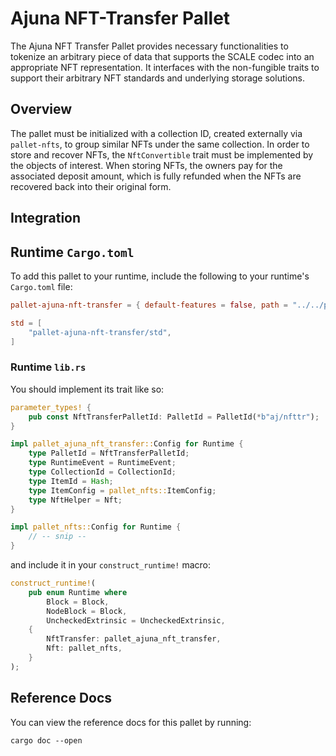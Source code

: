 # Ajuna NFT-Transfer Pallet

The Ajuna NFT Transfer Pallet provides necessary functionalities to tokenize an arbitrary piece of
data that supports the SCALE codec into an appropriate NFT representation. It interfaces with the
non-fungible traits to support their arbitrary NFT standards and underlying storage solutions.

## Overview

The pallet must be initialized with a collection ID, created externally via `pallet-nfts`, to group
similar NFTs under the same collection. In order to store and recover NFTs, the `NftConvertible`
trait must be implemented by the objects of interest. When storing NFTs, the owners pay for the
associated deposit amount, which is fully refunded when the NFTs are recovered back into their
original form.

## Integration

## Runtime `Cargo.toml`

To add this pallet to your runtime, include the following to your runtime's `Cargo.toml` file:

```toml
pallet-ajuna-nft-transfer = { default-features = false, path = "../../pallets/ajuna-nft-transfer" }

std = [
    "pallet-ajuna-nft-transfer/std",
]
```

### Runtime `lib.rs`

You should implement its trait like so:

```rust
parameter_types! {
    pub const NftTransferPalletId: PalletId = PalletId(*b"aj/nfttr");
}

impl pallet_ajuna_nft_transfer::Config for Runtime {
    type PalletId = NftTransferPalletId;
	type RuntimeEvent = RuntimeEvent;
	type CollectionId = CollectionId;
	type ItemId = Hash;
	type ItemConfig = pallet_nfts::ItemConfig;
	type NftHelper = Nft;
}

impl pallet_nfts::Config for Runtime {
    // -- snip --
}
```

and include it in your `construct_runtime!` macro:

```rust
construct_runtime!(
    pub enum Runtime where
        Block = Block,
        NodeBlock = Block,
        UncheckedExtrinsic = UncheckedExtrinsic,
    {
        NftTransfer: pallet_ajuna_nft_transfer,
        Nft: pallet_nfts,
    }
);
```

## Reference Docs

You can view the reference docs for this pallet by running:

```
cargo doc --open
```
